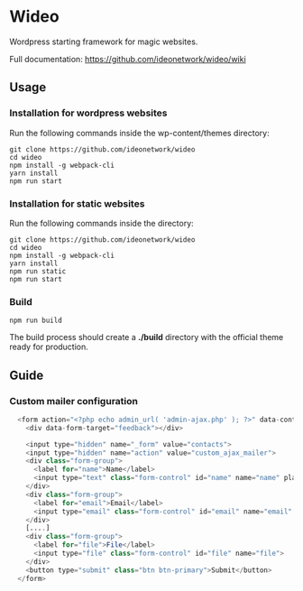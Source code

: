 # Wideo

Wordpress starting framework for magic websites.

Full documentation: <a href="https://github.com/ideonetwork/wideo/wiki">https://github.com/ideonetwork/wideo/wiki</a>

## Usage

### Installation for wordpress websites

Run the following commands inside the wp-content/themes directory:

```shell
git clone https://github.com/ideonetwork/wideo
cd wideo
npm install -g webpack-cli
yarn install
npm run start
```

### Installation for static websites

Run the following commands inside the directory:

```shell
git clone https://github.com/ideonetwork/wideo
cd wideo
npm install -g webpack-cli
yarn install
npm run static
npm run start
```

### Build

```shell
npm run build
```

The build process should create a **./build** directory with the official theme ready for production.

## Guide

### Custom mailer configuration

```php
  <form action="<?php echo admin_url( 'admin-ajax.php' ); ?>" data-controller="form" method="post" enctype="multipart/form-data">
    <div data-form-target="feedback"></div>

    <input type="hidden" name="_form" value="contacts">
    <input type="hidden" name="action" value="custom_ajax_mailer">
    <div class="form-group">
      <label for="name">Name</label>
      <input type="text" class="form-control" id="name" name="name" placeholder="Enter name" required>
    </div>
    <div class="form-group">
      <label for="email">Email</label>
      <input type="email" class="form-control" id="email" name="email" placeholder="Enter email" required>
    </div>
    [....]
    <div class="form-group">
      <label for="file">File</label>
      <input type="file" class="form-control" id="file" name="file">
    </div>
    <button type="submit" class="btn btn-primary">Submit</button>
  </form>

```
<!-- Caricamento file singolo <input type="file" name="file">  -->
<!-- Caricamento file multiplo <input type="file" name="file[]" multiple> -->